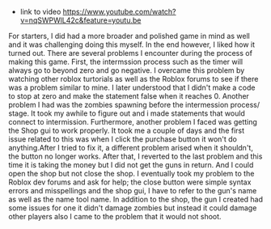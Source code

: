* link to video https://www.youtube.com/watch?v=nqSWPWlL42c&feature=youtu.be

For starters, I did had a more broader and polished game in mind as well and it was challenging doing this myself. In the end however, I liked how it turned out. There are several
problems I encounter during the process of making this game. First, the intermssion process such as the timer will always go to beyond zero and go negative. I overcame this problem by watching other roblox turtorials as well as the Roblox forums to see if there was a problem similar to mine. I later understood that I didn't make a code to stop at zero and make the statement false when it reaches 0. Another problem I had was the zombies spawning before the intermession process/ stage. It took my awhile to figure out and i made statements that would connect to intermission. Furthermore, another problem I faced was getting the Shop gui to work properly. It took me a couple of days and the first issue related to this was when I click the purchase button it won't do anything.After I tried to fix it, a different problem arised when it shouldn't, the button no longer works. After that, I reverted to the last problem and this time it is taking the money but I did not get the guns in return. And I could open the shop but not close the shop. I eventually took my problem to the Roblox dev forums and ask for help; the close button were simple syntax errors and misspellings and the shop gui, I have to refer to the gun's name as well as the name tool name. In addition to the shop, the gun I created had some issues for one it didn't damage zombies but instead it could damage other players also I came to the problem that it would not shoot. 
